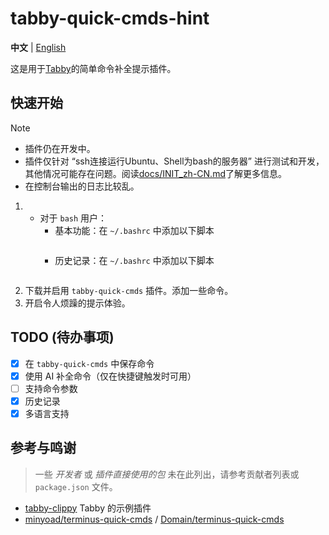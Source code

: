 # tabby-quick-cmds-hint
**中文** | [English](README.md)

这是用于[Tabby](https://github.com/Eugeny/tabby)的简单命令补全提示插件。

## 快速开始

> [!NOTE]
> 
> - 插件仍在开发中。
> - 插件仅针对 “ssh连接运行Ubuntu、Shell为bash的服务器” 进行测试和开发，其他情况可能存在问题。阅读[docs/INIT_zh-CN.md](./docs/INIT_zh-CN.md)了解更多信息。
> - 在控制台输出的日志比较乱。

1. 
   - 对于 `bash` 用户：  
      - 基本功能：在 `~/.bashrc` 中添加以下脚本
         ```bash
         
         ```
      - 历史记录：在 `~/.bashrc` 中添加以下脚本
         ```bash

         ```
2. 下载并启用 `tabby-quick-cmds` 插件。添加一些命令。
3. 开启令人烦躁的提示体验。

## TODO (待办事项)

- [x] 在 `tabby-quick-cmds` 中保存命令
- [x] 使用 AI 补全命令（仅在快捷键触发时可用）
- [ ] 支持命令参数
- [x] 历史记录
- [x] 多语言支持

## 参考与鸣谢

> 一些 *开发者* 或 *插件直接使用的包* 未在此列出，请参考贡献者列表或 `package.json` 文件。

- [tabby-clippy](https://github.com/Eugeny/tabby-clippy) Tabby 的示例插件
- [minyoad/terminus-quick-cmds](https://github.com/minyoad/terminus-quick-cmds) / [Domain/terminus-quick-cmds](https://github.com/Domain/terminus-quick-cmds)